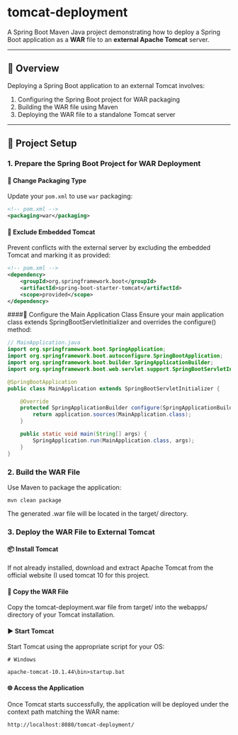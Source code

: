 # tomcat-deployment


A Spring Boot Maven Java project demonstrating how to deploy a Spring Boot application as a **WAR** file to an **external Apache Tomcat** server.

---

## 🚀 Overview

Deploying a Spring Boot application to an external Tomcat involves:

1. Configuring the Spring Boot project for WAR packaging  
2. Building the WAR file using Maven  
3. Deploying the WAR file to a standalone Tomcat server

---

## 📁 Project Setup

### 1. Prepare the Spring Boot Project for WAR Deployment

#### 🔧 Change Packaging Type

Update your `pom.xml` to use `war` packaging:

```xml
<!-- pom.xml -->
<packaging>war</packaging>
```


#### 🚫 Exclude Embedded Tomcat
Prevent conflicts with the external server by excluding the embedded Tomcat and marking it as provided:

```xml
<!-- pom.xml -->
<dependency>
    <groupId>org.springframework.boot</groupId>
    <artifactId>spring-boot-starter-tomcat</artifactId>
    <scope>provided</scope>
</dependency>
```

####🧠 Configure the Main Application Class
Ensure your main application class extends SpringBootServletInitializer and overrides the configure() method:

```java
// MainApplication.java
import org.springframework.boot.SpringApplication;
import org.springframework.boot.autoconfigure.SpringBootApplication;
import org.springframework.boot.builder.SpringApplicationBuilder;
import org.springframework.boot.web.servlet.support.SpringBootServletInitializer;

@SpringBootApplication
public class MainApplication extends SpringBootServletInitializer {

    @Override
    protected SpringApplicationBuilder configure(SpringApplicationBuilder application) {
        return application.sources(MainApplication.class);
    }

    public static void main(String[] args) {
        SpringApplication.run(MainApplication.class, args);
    }
}

```

### 2. Build the WAR File
Use Maven to package the application:

```
mvn clean package

```
The generated .war file will be located in the target/ directory.
	

### 3. Deploy the WAR File to External Tomcat

#### 📦 Install Tomcat

If not already installed, download and extract Apache Tomcat from the official website (I used tomcat 10 for this project.

#### 📁 Copy the WAR File
Copy the tomcat-deployment.war file from target/ into the webapps/ directory of your Tomcat installation.

#### ▶️ Start Tomcat
Start Tomcat using the appropriate script for your OS:
```
# Windows

apache-tomcat-10.1.44\bin>startup.bat 
```

#### 🌐 Access the Application
Once Tomcat starts successfully, the application will be deployed under the context path matching the WAR name:

```
http://localhost:8080/tomcat-deployment/
```

